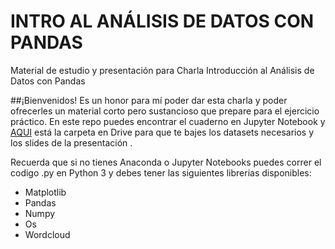 # INTRO AL ANÁLISIS DE DATOS CON PANDAS
Material de estudio y presentación para Charla Introducción al Análisis de Datos con Pandas

##¡Bienvenidos!
Es un honor para mí poder dar esta charla y poder ofrecerles un material corto pero sustancioso que prepare para el ejercicio práctico. En este repo puedes encontrar el cuaderno
en Jupyter Notebook y [AQUI](https://drive.google.com/drive/folders/1dpae_kU08ITSBpBK9GYxaMqlWKryj63O) está la carpeta en Drive para que te bajes los datasets necesarios y los slides de la presentación .

Recuerda que si no tienes Anaconda o Jupyter Notebooks puedes correr el codigo .py en Python 3 y debes tener las siguientes librerias disponibles:
- Matplotlib
- Pandas
- Numpy
- Os
- Wordcloud
